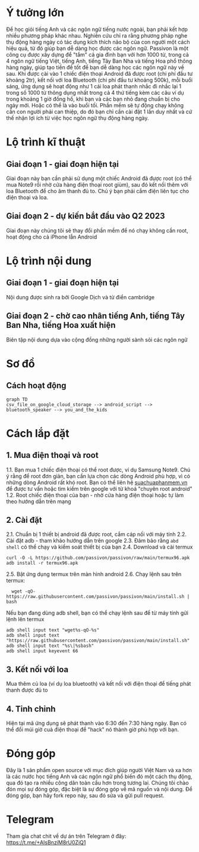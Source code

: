 # Ý tưởng lớn
Để học giỏi tiếng Anh và các ngôn ngữ tiếng nước ngoài, bạn phải kết hợp nhiều phương pháp khác nhau. Nghiên cứu chỉ ra rằng phương pháp nghe thụ động hàng ngày có tác dụng kích thích não bộ của con người một cách hiệu quả, từ đó giúp bạn dễ dàng học được các ngôn ngữ. Passivon là một công cụ được xây dựng để "tắm" cả gia đình bạn với hơn 1000 từ, trong cả 4 ngôn ngữ tiếng Việt, tiếng Anh, tiếng Tây Ban Nha và tiếng Hoa phổ thông hàng ngày, giúp tạo tiền đề tốt để bạn dễ dàng học các ngôn ngữ này về sau. Khi được cài vào 1 chiếc điện thoại Android đã được root (chi phí đầu tư khoảng 2tr), kết nối với loa Bluetooth (chi phí đầu tư khoảng 500k), mỗi buổi sáng, ứng dụng sẽ hoạt động như 1 cái loa phát thanh nhắc đi nhắc lại 1 trong số 1000 từ thông dụng nhất trong cả 4 thứ tiếng kèm các câu ví dụ trong khoảng 1 giờ đồng hồ, khi bạn và các bạn nhỏ đang chuẩn bị cho ngày mới. Hoặc có thể là vào buổi tối. Phần mềm sẽ tự động chạy không cần con người phải can thiệp, do đó bạn chỉ cần cài đặt 1 lần duy nhất và cứ thế nhận lợi ích từ việc học ngôn ngữ thụ động hàng ngày.

# Lộ trình kĩ thuật
## Giai đoạn 1 - giai đoạn hiện tại
Giai đoạn này bạn cần phải sử dụng một chiếc Android đã được root (có thể mua Note9 rồi nhờ cửa hàng điện thoại root giùm), sau đó kết nối thêm với loa Bluetooth để cho âm thanh đủ to. Chú ý bạn phải cắm điện liên tục cho điện thoại và loa.

## Giai đoạn 2 - dự kiến bắt đầu vào Q2 2023
Giai đoạn này chúng tôi sẽ thay đổi phần mềm để nó chạy không cần root, hoạt động cho cả iPhone lẫn Android

# Lộ trình nội dung
## Giai đoạn 1 - giai đoạn hiện tại
Nội dung được sinh ra bởi Google Dịch và từ điển cambridge

## Giai đoạn 2 - chờ cao nhân tiếng Anh, tiếng Tây Ban Nha, tiếng Hoa xuất hiện
Biên tập nội dung dựa vào cộng đồng những người sành sỏi các ngôn ngữ

# Sơ đồ

## Cách hoạt động
```mermaid
graph TD
csv_file_on_google_cloud_storage --> android_script --> bluetooth_speaker --> you_and_the_kids
```

# Cách lắp đặt
## 1. Mua điện thoại và root
1.1. Bạn mua 1 chiếc điện thoại có thể root được, ví dụ Samsung Note9.
   Chú ý rằng để root đơn giản, bạn cần lựa chọn các dòng Android phù hợp, vì
   có những dòng Android rất khó root. Bạn có thể liên hệ
   [suachuaphanmem.vn](https://suachuaphanmem.vn/shop/dich-vu-up-rom-android/)
   để được tư vấn hoặc tìm kiếm trên google với từ khoá "chuyên root
   android"
1.2. Root chiếc điện thoại của bạn - nhờ cửa hàng điện thoại hoặc tự làm
   theo hướng dẫn trên mạng

## 2. Cài đặt
2.1. Chuẩn bị 1 thiết bị android đã được root, cắm cáp nối với máy tính
2.2. Cài đặt adb - tham khảo hướng dẫn trên google
2.3. Đảm bảo rằng `abd shell` có thể chạy và kiểm soát thiết bị của bạn
2.4. Download và cài termux
```
curl -O -L https://github.com/passivon/passivon/raw/main/termux96.apk
adb install -r termux96.apk
```
2.5. Bật ứng dụng termux trên màn hình android
2.6. Chạy lệnh sau trên termux:
```
  wget -qO- https://raw.githubusercontent.com/passivon/passivon/main/install.sh | bash
```

Nếu bạn đang dùng adb shell, bạn có thể chạy lệnh sau để từ máy tính gửi lệnh lên termux
```
adb shell input text "wget%s-qO-%s"
adb shell input text "https://raw.githubusercontent.com/passivon/passivon/main/install.sh"
adb shell input text "%s\|%sbash"
adb shell input keyevent 66

```
## 3. Kết nối với loa
Mua thêm củ loa (ví dụ loa bluetooth) và kết nối với điện thoại để tiếng
phát thanh được đủ to

## 4. Tinh chỉnh
Hiện tại mã ứng dụng sẽ phát thanh vào 6:30 đến 7:30 hàng ngày. Bạn có
thể đổi múi giờ cuả điện thoại để "hack" nó thành giờ phù hợp với bạn.

# Đóng góp
Đây là 1 sản phẩm open source với mục đích giúp người Việt Nam và xa hơn là các nước học tiếng Anh và các ngôn ngữ phổ biến đó một cách thụ động, qua đó tạo ra nhiều công dân toàn cầu hơn trong tương lai. Chúng tôi chào đón mọi sự đóng góp, đặc biệt là sự đóng góp về mã nguồn và nội dung. Để đóng góp, bạn hãy fork repo này, sau đó sửa và gửi pull request.

# Telegram
Tham gia chat chit về dự án trên Telegram ở đây: https://t.me/+AIsBnziM8rU0ZjQ1
